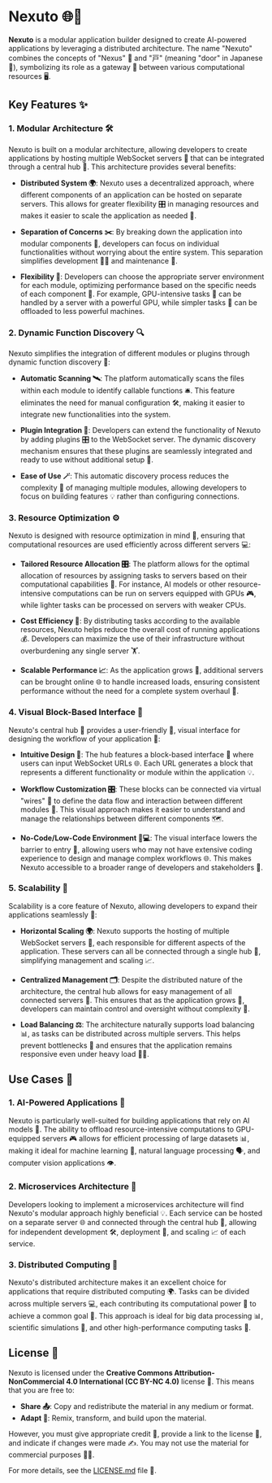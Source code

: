 # Nexuto 🌐🚪

**Nexuto** is a modular application builder designed to create AI-powered applications by leveraging a distributed architecture. The name "Nexuto" combines the concepts of "Nexus" 🧩 and "戸" (meaning "door" in Japanese 🚪), symbolizing its role as a gateway 🌉 between various computational resources 🖥️.

## Key Features ✨

### 1. Modular Architecture 🛠️
Nexuto is built on a modular architecture, allowing developers to create applications by hosting multiple WebSocket servers 📡 that can be integrated through a central hub 🔗. This architecture provides several benefits:

- **Distributed System 🌍**: Nexuto uses a decentralized approach, where different components of an application can be hosted on separate servers. This allows for greater flexibility 🎛️ in managing resources and makes it easier to scale the application as needed 🌱.
  
- **Separation of Concerns ✂️**: By breaking down the application into modular components 🧱, developers can focus on individual functionalities without worrying about the entire system. This separation simplifies development 🧑‍💻 and maintenance 🔧.

- **Flexibility 🎨**: Developers can choose the appropriate server environment for each module, optimizing performance based on the specific needs of each component 🎯. For example, GPU-intensive tasks 🧠 can be handled by a server with a powerful GPU, while simpler tasks 📝 can be offloaded to less powerful machines.

### 2. Dynamic Function Discovery 🔍
Nexuto simplifies the integration of different modules or plugins through dynamic function discovery 🧬:

- **Automatic Scanning 🛰️**: The platform automatically scans the files within each module to identify callable functions 🛎️. This feature eliminates the need for manual configuration 🛠️, making it easier to integrate new functionalities into the system.

- **Plugin Integration 🧩**: Developers can extend the functionality of Nexuto by adding plugins 🎛️ to the WebSocket server. The dynamic discovery mechanism ensures that these plugins are seamlessly integrated and ready to use without additional setup 🚀.

- **Ease of Use 🪄**: This automatic discovery process reduces the complexity 🧩 of managing multiple modules, allowing developers to focus on building features 💡 rather than configuring connections.

### 3. Resource Optimization ⚙️
Nexuto is designed with resource optimization in mind 🧠, ensuring that computational resources are used efficiently across different servers 💻:

- **Tailored Resource Allocation 🎛️**: The platform allows for the optimal allocation of resources by assigning tasks to servers based on their computational capabilities 🧮. For instance, AI models or other resource-intensive computations can be run on servers equipped with GPUs 🎮, while lighter tasks can be processed on servers with weaker CPUs.

- **Cost Efficiency 💸**: By distributing tasks according to the available resources, Nexuto helps reduce the overall cost of running applications 💰. Developers can maximize the use of their infrastructure without overburdening any single server 🏋️.

- **Scalable Performance 📈**: As the application grows 🌱, additional servers can be brought online 🌐 to handle increased loads, ensuring consistent performance without the need for a complete system overhaul 🔄.

### 4. Visual Block-Based Interface 🧩
Nexuto's central hub 🔗 provides a user-friendly 🥳, visual interface for designing the workflow of your application 🎨:

- **Intuitive Design 🧠**: The hub features a block-based interface 🧱 where users can input WebSocket URLs 🌐. Each URL generates a block that represents a different functionality or module within the application 💡.

- **Workflow Customization 🎛️**: These blocks can be connected via virtual "wires" 🔌 to define the data flow and interaction between different modules 🧩. This visual approach makes it easier to understand and manage the relationships between different components 🗺️.

- **No-Code/Low-Code Environment 🚫💻**: The visual interface lowers the barrier to entry 🚪, allowing users who may not have extensive coding experience to design and manage complex workflows 🌐. This makes Nexuto accessible to a broader range of developers and stakeholders 👫.

### 5. Scalability 🚀
Scalability is a core feature of Nexuto, allowing developers to expand their applications seamlessly 🤝:

- **Horizontal Scaling 🌍**: Nexuto supports the hosting of multiple WebSocket servers 📡, each responsible for different aspects of the application. These servers can all be connected through a single hub 🔗, simplifying management and scaling 📈.

- **Centralized Management 🗂️**: Despite the distributed nature of the architecture, the central hub allows for easy management of all connected servers 🧩. This ensures that as the application grows 🌱, developers can maintain control and oversight without complexity 🧠.

- **Load Balancing ⚖️**: The architecture naturally supports load balancing 📊, as tasks can be distributed across multiple servers. This helps prevent bottlenecks 🛑 and ensures that the application remains responsive even under heavy load 🏋️‍♂️.

## Use Cases 📝

### 1. AI-Powered Applications 🤖
Nexuto is particularly well-suited for building applications that rely on AI models 🧠. The ability to offload resource-intensive computations to GPU-equipped servers 🎮 allows for efficient processing of large datasets 📊, making it ideal for machine learning 🧬, natural language processing 🗣️, and computer vision applications 👁️.

### 2. Microservices Architecture 🧩
Developers looking to implement a microservices architecture will find Nexuto's modular approach highly beneficial 💡. Each service can be hosted on a separate server 🌐 and connected through the central hub 🔗, allowing for independent development 🛠️, deployment 🚀, and scaling 📈 of each service.

### 3. Distributed Computing 🧠
Nexuto's distributed architecture makes it an excellent choice for applications that require distributed computing 🌍. Tasks can be divided across multiple servers 💻, each contributing its computational power 🧮 to achieve a common goal 🎯. This approach is ideal for big data processing 📊, scientific simulations 🔬, and other high-performance computing tasks 🚀.

## License 📄
Nexuto is licensed under the **Creative Commons Attribution-NonCommercial 4.0 International (CC BY-NC 4.0)** license 📜. This means that you are free to:

- **Share 📤**: Copy and redistribute the material in any medium or format.
- **Adapt 🎨**: Remix, transform, and build upon the material.

However, you must give appropriate credit 🙌, provide a link to the license 🔗, and indicate if changes were made ✍️. You may not use the material for commercial purposes 🚫💸.

For more details, see the [LICENSE.md](LICENSE.md) file 📄.
